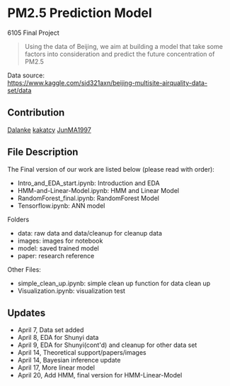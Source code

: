 # PM2.5 Prediction Model
6105 Final Project
> Using the data of Beijing, we aim at building a model that take some factors 
> into consideration and predict the future concentration of PM2.5

Data source:<br>
https://www.kaggle.com/sid321axn/beijing-multisite-airquality-data-set/data

## Contribution
[Dalanke](https://github.com/Dalanke)
[kakatcy](https://github.com/kakatcy)
[JunMA1997](https://github.com/JunMA1997)

## File Description 
The Final version of our work are listed below (please read with order):
* Intro_and_EDA_start.ipynb: Introduction and EDA
* HMM-and-Linear-Model.ipynb: HMM and Linear Model
* RandomForest_final.ipynb: RandomForest Model
* Tensorflow.ipynb: ANN model

Folders
* data: raw data and data/cleanup for cleanup data
* images: images for notebook
* model: saved trained model
* paper: research reference

Other Files:
* simple_clean_up.ipynb: simple clean up function for data clean up
* Visualization.ipynb: visualization test

## Updates
* April 7, Data set added
* April 8, EDA for Shunyi data
* April 9, EDA for Shunyi(cont'd) and cleanup for other data set
* April 14, Theoretical support/papers/images
* April 14, Bayesian inference update
* April 17, More linear model
* April 20, Add HMM, final version for HMM-Linear-Model


